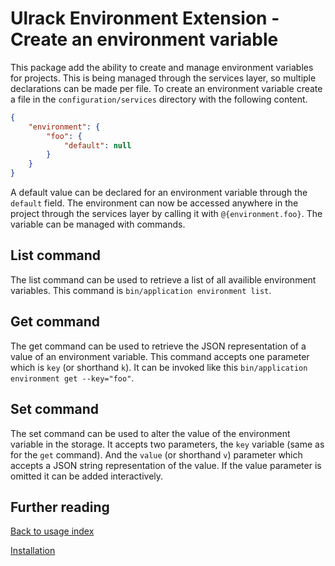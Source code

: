 # Ulrack Environment Extension - Create an environment variable

This package add the ability to create and manage environment variables for
projects. This is being managed through the services layer, so multiple
declarations can be made per file. To create an environment variable create a
file in the `configuration/services` directory with the following content.

```json
{
    "environment": {
        "foo": {
            "default": null
        }
    }
}
```

A default value can be declared for an environment variable through the
`default` field. The environment can now be accessed anywhere in the project
through the services layer by calling it with `@{environment.foo}`. The
variable can be managed with commands.

## List command

The list command can be used to retrieve a list of all availible environment
variables. This command is `bin/application environment list`.

## Get command

The get command can be used to retrieve the JSON representation of a value of
an environment variable. This command accepts one parameter which is `key` (or
shorthand `k`). It can be invoked like this
`bin/application environment get --key="foo"`.

## Set command

The set command can be used to alter the value of the environment variable in
the storage. It accepts two parameters, the `key` variable (same as for the
`get` command). And the `value` (or shorthand `v`) parameter which accepts a
JSON string representation of the value. If the value parameter is omitted
it can be added interactively.

## Further reading

[Back to usage index](index.md)

[Installation](installation.md)
